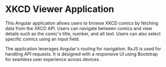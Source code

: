 # XKCD Viewer Application
This Angular application allows users to browse XKCD comics by fetching data from the XKCD API. Users can navigate between comics and view details such as the comic's title, number, and alt text. Users can also select specific comics using an input field. 

The application leverages Angular's routing for navigation. RxJS is used for handling API requests. It is designed with a responsive UI using Bootstrap for seamless user experience across devices.

